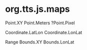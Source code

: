 # org.tts.js.maps



Point.XY
Point.Meters
	?Point.Pixel

Coordinate.LatLon
Coordinate.LonLat

Range
Bounds.XY
Bounds.LonLat




